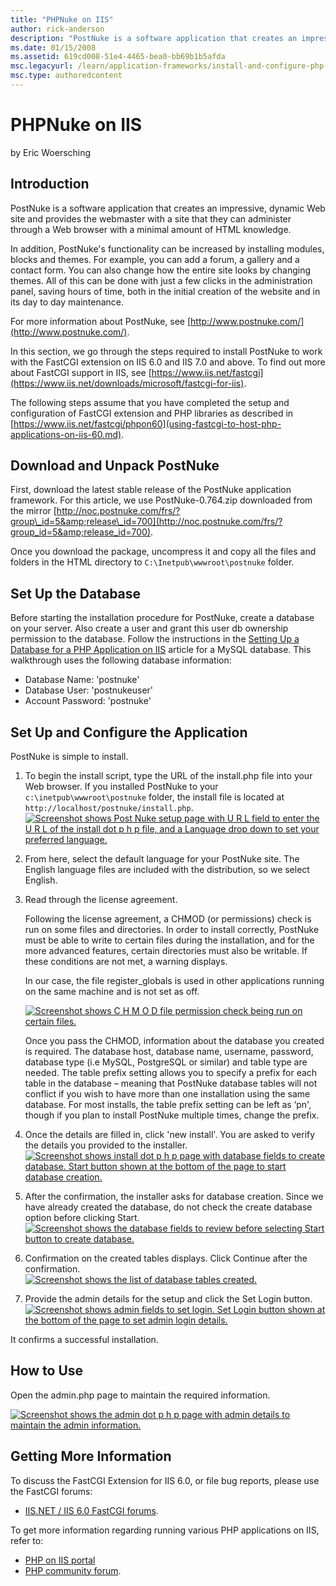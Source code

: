 ```yaml
---
title: "PHPNuke on IIS"
author: rick-anderson
description: "PostNuke is a software application that creates an impressive, dynamic Web site and provides the webmaster with a site that they can administer through a Web..."
ms.date: 01/15/2008
ms.assetid: 619cd008-51e4-4465-bea0-bb69b1b5afda
msc.legacyurl: /learn/application-frameworks/install-and-configure-php-applications-on-iis/phpnuke-on-iis
msc.type: authoredcontent
---
```

# PHPNuke on IIS

by Eric Woersching

## Introduction

PostNuke is a software application that creates an impressive, dynamic Web site and provides the webmaster with a site that they can administer through a Web browser with a minimal amount of HTML knowledge.

In addition, PostNuke's functionality can be increased by installing modules, blocks and themes. For example, you can add a forum, a gallery and a contact form. You can also change how the entire site looks by changing themes. All of this can be done with just a few clicks in the administration panel, saving hours of time, both in the initial creation of the website and in its day to day maintenance.

For more information about PostNuke, see [http://www.postnuke.com/](http://www.postnuke.com/).

In this section, we go through the steps required to install PostNuke to work with the FastCGI extension on IIS 6.0 and IIS 7.0 and above. To find out more about FastCGI support in IIS, see [https://www.iis.net/fastcgi](https://www.iis.net/downloads/microsoft/fastcgi-for-iis).

The following steps assume that you have completed the setup and configuration of FastCGI extension and PHP libraries as described in [https://www.iis.net/fastcgi/phpon60](using-fastcgi-to-host-php-applications-on-iis-60.md).

## Download and Unpack PostNuke

First, download the latest stable release of the PostNuke application framework. For this article, we use PostNuke-0.764.zip downloaded from the mirror [http://noc.postnuke.com/frs/?group\_id=5&amp;release\_id=700](http://noc.postnuke.com/frs/?group_id=5&amp;release_id=700).

Once you download the package, uncompress it and copy all the files and folders in the HTML directory to `C:\Inetpub\wwwroot\postnuke` folder.

## Set Up the Database

Before starting the installation procedure for PostNuke, create a database on your server. Also create a user and grant this user db ownership permission to the database. Follow the instructions in the [Setting Up a Database for a PHP Application on IIS](../install-and-configure-php-on-iis/setting-up-a-database-for-a-php-application-on-iis.md) article for a MySQL database. This walkthrough uses the following database information:

- Database Name: 'postnuke'
- Database User: 'postnukeuser'
- Account Password: 'postnuke'

## Set Up and Configure the Application

PostNuke is simple to install.

1. To begin the install script, type the URL of the install.php file into your Web browser. If you installed PostNuke to your `c:\inetpub\wwwroot\postnuke` folder, the install file is located at `http://localhost/postnuke/install.php`.  
    [![Screenshot shows Post Nuke setup page with U R L field to enter the U R L of the install dot p h p file, and a Language drop down to set your preferred language.](phpnuke-on-iis/_static/image2.jpg)](phpnuke-on-iis/_static/image1.jpg)
2. From here, select the default language for your PostNuke site. The English language files are included with the distribution, so we select English.
3. Read through the license agreement.

    Following the license agreement, a CHMOD (or permissions) check is run on some files and directories. In order to install correctly, PostNuke must be able to write to certain files during the installation, and for the more advanced features, certain directories must also be writable. If these conditions are not met, a warning displays.

    In our case, the file register\_globals is used in other applications running on the same machine and is not set as off.

    [![Screenshot shows C H M O D file permission check being run on certain files.](phpnuke-on-iis/_static/image4.jpg)](phpnuke-on-iis/_static/image3.jpg)

    Once you pass the CHMOD, information about the database you created is required. The database host, database name, username, password, database type (i.e MySQL, PostgreSQL or similar) and table type are needed. The table prefix setting allows you to specify a prefix for each table in the database – meaning that PostNuke database tables will not conflict if you wish to have more than one installation using the same database. For most installs, the table prefix setting can be left as ‘pn', though if you plan to install PostNuke multiple times, change the prefix.
4. Once the details are filled in, click 'new install'. You are asked to verify the details you provided to the installer.  
    [![Screenshot shows install dot p h p page with database fields to create database. Start button shown at the bottom of the page to start database creation.](phpnuke-on-iis/_static/image6.jpg)](phpnuke-on-iis/_static/image5.jpg)
5. After the confirmation, the installer asks for database creation. Since we have already created the database, do not check the create database option before clicking Start.  
    [![Screenshot shows the database fields to review before selecting Start button to create database.](phpnuke-on-iis/_static/image8.jpg)](phpnuke-on-iis/_static/image7.jpg)
6. Confirmation on the created tables displays. Click Continue after the confirmation.  
    [![Screenshot shows the list of database tables created.](phpnuke-on-iis/_static/image10.jpg)](phpnuke-on-iis/_static/image9.jpg)
7. Provide the admin details for the setup and click the Set Login button.  
    [![Screenshot shows admin fields to set login. Set Login button shown at the bottom of the page to set admin login details.](phpnuke-on-iis/_static/image12.jpg)](phpnuke-on-iis/_static/image11.jpg)

It confirms a successful installation.

## How to Use

Open the admin.php page to maintain the required information.

[![Screenshot shows the admin dot p h p page with admin details to maintain the admin information.](phpnuke-on-iis/_static/image14.jpg)](phpnuke-on-iis/_static/image13.jpg)

## Getting More Information

To discuss the FastCGI Extension for IIS 6.0, or file bug reports, please use the FastCGI forums:

- [IIS.NET / IIS 6.0 FastCGI forums](https://forums.iis.net/1103.aspx).

To get more information regarding running various PHP applications on IIS, refer to:

- [PHP on IIS portal](https://php.iis.net/)
- [PHP community forum](https://forums.iis.net/1102.aspx).
